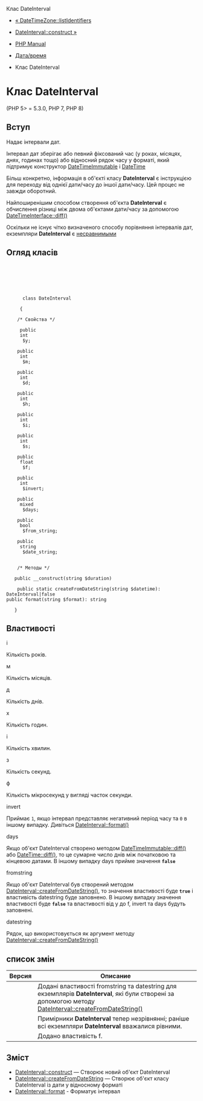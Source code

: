 Клас DateInterval

-   [« DateTimeZone::listIdentifiers](datetimezone.listidentifiers.html)
    
-   [DateInterval::construct »](dateinterval.construct.html)
    
-   [PHP Manual](index.html)
    
-   [Дата/время](book.datetime.html)
    
-   Клас DateInterval
    

# Клас DateInterval

(PHP 5> = 5.3.0, PHP 7, PHP 8)

## Вступ

Надає інтервали дат.

Інтервал дат зберігає або певний фіксований час (у роках, місяцях, днях, годинах тощо) або відносний рядок часу у форматі, який підтримує конструктор [DateTimeImmutable](class.datetimeimmutable.html) і [DateTime](class.datetime.html)

Більш конкретно, інформація в об'єкті класу **DateInterval** є інструкцією для переходу від однієї дати/часу до іншої дати/часу. Цей процес не завжди оборотний.

Найпоширенішим способом створення об'єкта **DateInterval** є обчислення різниці між двома об'єктами дати/часу за допомогою [DateTimeInterface::diff()](datetime.diff.html)

Оскільки не існує чітко визначеного способу порівняння інтервалів дат, екземпляри **DateInterval** є [несравнимыми](language.operators.comparison.html#language.operators.comparison.incomparable)

## Огляд класів

```classsynopsis

     
    

    
     
      class DateInterval
     
     {

    /* Свойства */
    
     public
     int
      $y;

    public
     int
      $m;

    public
     int
      $d;

    public
     int
      $h;

    public
     int
      $i;

    public
     int
      $s;

    public
     float
      $f;

    public
     int
      $invert;

    public
     mixed
      $days;

    public
     bool
      $from_string;

    public
     string
      $date_string;


    /* Методы */
    
   public __construct(string $duration)

    public static createFromDateString(string $datetime): DateInterval|false
public format(string $format): string

   }
```

## Властивості

і

Кількість років.

м

Кількість місяців.

д

Кількість днів.

х

Кількість годин.

і

Кількість хвилин.

з

Кількість секунд.

ф

Кількість мікросекунд у вигляді часток секунди.

invert

Приймає `1`, якщо інтервал представляє негативний період часу та `0` в іншому випадку. Дивіться [DateInterval::format()](dateinterval.format.html)

days

Якщо об'єкт DateInterval створено методом [DateTimeImmutable::diff()](datetime.diff.html) або [DateTime::diff()](datetime.diff.html), то це сумарне число днів між початковою та кінцевою датами. В іншому випадку days прийме значення **`false`**

fromstring

Якщо об'єкт DateInterval був створений методом [DateInterval::createFromDateString()](dateinterval.createfromdatestring.html), то значення властивості буде **`true`** і властивість datestring буде заповнено. В іншому випадку значення властивості буде **`false`** та властивості від y до f, invert та days будуть заповнені.

datestring

Рядок, що використовується як аргумент методу [DateInterval::createFromDateString()](dateinterval.createfromdatestring.html)

## список змін

| Версия | Описание                                                                                                                                                                                           |
|--------|----------------------------------------------------------------------------------------------------------------------------------------------------------------------------------------------------|
|        | Додані властивості fromstring та datestring для екземплярів **DateInterval**, які були створені за допомогою методу [DateInterval::createFromDateString()](dateinterval.createfromdatestring.html) |
|        | Примірники **DateInterval** тепер незрівнянні; раніше всі екземпляри **DateInterval** вважалися рівними.                                                                                           |
|        | Додано властивість f.                                                                                                                                                                              |

## Зміст

-   [DateInterval::construct](dateinterval.construct.html) — Створює новий об'єкт DateInterval
-   [DateInterval::createFromDateString](dateinterval.createfromdatestring.html) — Створює об'єкт класу DateInterval із дати у відносному форматі
-   [DateInterval::format](dateinterval.format.html) - Форматує інтервал